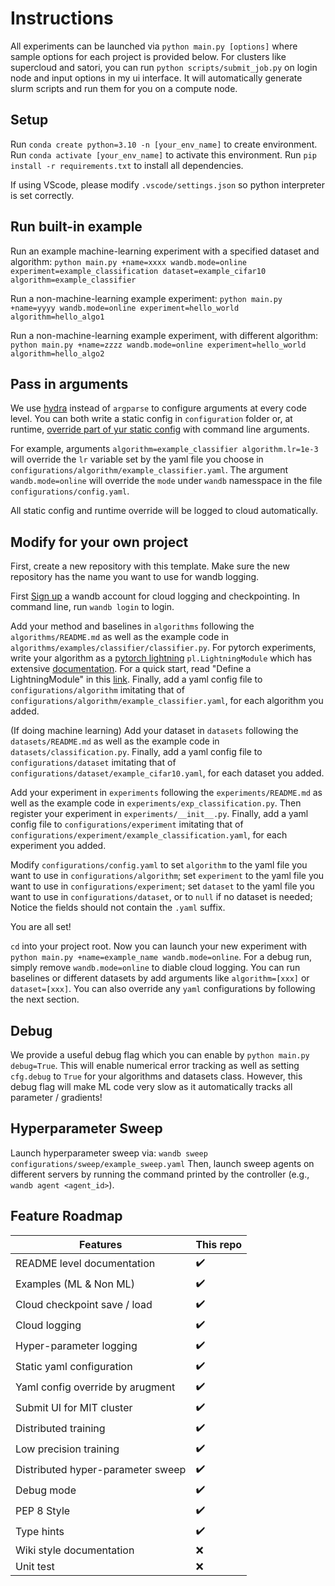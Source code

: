 # Instructions

All experiments can be launched via `python main.py [options]` where sample options for each project is provided below.
For clusters like supercloud and satori, you can run `python scripts/submit_job.py` on login node and input options in
my ui interface. It will automatically generate slurm scripts and run them for you on a compute node.

## Setup

Run `conda create python=3.10 -n [your_env_name]` to create environment.
Run `conda activate [your_env_name]` to activate this environment.
Run `pip install -r requirements.txt` to install all dependencies.

If using VScode, please modify `.vscode/settings.json` so python interpreter is set correctly.

## Run built-in example

Run an example machine-learning experiment with a specified dataset and algorithm:
`python main.py +name=xxxx wandb.mode=online experiment=example_classification dataset=example_cifar10 algorithm=example_classifier`

Run a non-machine-learning example experiment:
`python main.py +name=yyyy wandb.mode=online experiment=hello_world algorithm=hello_algo1`

Run a non-machine-learning example experiment, with different algorithm:
`python main.py +name=zzzz wandb.mode=online experiment=hello_world algorithm=hello_algo2`

## Pass in arguments

We use [hydra](https://hydra.cc) instead of `argparse` to configure arguments at every code level. You can both write a static config in `configuration` folder or, at runtime,
[override part of yur static config](https://hydra.cc/docs/tutorials/basic/your_first_app/simple_cli/) with command line arguments. 

For example, arguments `algorithm=example_classifier algorithm.lr=1e-3` will override the `lr` variable set by the yaml file you choose in `configurations/algorithm/example_classifier.yaml`. The argument `wandb.mode=online` will override the `mode` under `wandb` namesspace in the file `configurations/config.yaml`.

All static config and runtime override will be logged to cloud automatically.

## Modify for your own project

First, create a new repository with this template. Make sure the new repository has the name you want to use for wandb
logging.

First [Sign up](https://wandb.ai/site) a wandb account for cloud logging and checkpointing. In command line, run `wandb login` to login.

Add your method and baselines in `algorithms` following the `algorithms/README.md` as well as the example code in
`algorithms/examples/classifier/classifier.py`. For pytorch experiments, write your algorithm as a [pytorch lightning](https://github.com/Lightning-AI/lightning)
`pl.LightningModule` which has extensive
[documentation](https://lightning.ai/docs/pytorch/stable/). For a quick start, read "Define a LightningModule" in this [link](https://lightning.ai/docs/pytorch/stable/starter/introduction.html). Finally, add a yaml config file to `configurations/algorithm` imitating that of `configurations/algorithm/example_classifier.yaml`, for each algorithm you added.

(If doing machine learning) Add your dataset in `datasets` following the `datasets/README.md` as well as the example code in
`datasets/classification.py`. Finally, add a yaml config file to `configurations/dataset` imitating that of
`configurations/dataset/example_cifar10.yaml`, for each dataset you added.

Add your experiment in `experiments` following the `experiments/README.md` as well as the example code in
`experiments/exp_classification.py`. Then register your experiment in `experiments/__init__.py`.
Finally, add a yaml config file to `configurations/experiment` imitating that of
`configurations/experiment/example_classification.yaml`, for each experiment you added.

Modify `configurations/config.yaml` to set `algorithm` to the yaml file you want to use in `configurations/algorithm`;
set `experiment` to the yaml file you want to use in `configurations/experiment`; set `dataset` to the yaml file you
want to use in `configurations/dataset`, or to `null` if no dataset is needed; Notice the fields should not contain the
`.yaml` suffix.

You are all set!

`cd` into your project root. Now you can launch your new experiment with `python main.py +name=example_name wandb.mode=online`. For a debug run, simply remove `wandb.mode=online` to diable cloud logging. You can run baselines or
different datasets by add arguments like `algorithm=[xxx]` or `dataset=[xxx]`. You can also override any `yaml` configurations by following the next section.

## Debug
We provide a useful debug flag which you can enable by `python main.py debug=True`. This will enable numerical error tracking as well as setting `cfg.debug` to `True` for your algorithms and datasets class. However, this debug flag will make ML code very slow as it automatically tracks all parameter / gradients!

## Hyperparameter Sweep

Launch hyperparameter sweep via: `wandb sweep configurations/sweep/example_sweep.yaml`
Then, launch sweep agents on different servers by running the command printed by the controller (e.g., `wandb agent <agent_id>`).


## Feature Roadmap

| **Features**                  | **This repo** |
| ---------------------------   | ----------------------|
| README level documentation    | :heavy_check_mark: |
| Examples  (ML & Non ML)       | :heavy_check_mark: |
| Cloud checkpoint save / load  | :heavy_check_mark: |
| Cloud logging                 | :heavy_check_mark: |
| Hyper-parameter logging       | :heavy_check_mark: |
| Static yaml configuration     | :heavy_check_mark: |
| Yaml config override by arugment  | :heavy_check_mark: |
| Submit UI for MIT cluster     | :heavy_check_mark: |
| Distributed training          | :heavy_check_mark: |
| Low precision training        | :heavy_check_mark: |
| Distributed hyper-parameter sweep | :heavy_check_mark: |
| Debug mode                    | :heavy_check_mark: |
| PEP 8 Style                   | :heavy_check_mark: |
| Type hints                    | :heavy_check_mark: |
| Wiki style documentation      | :x: |
| Unit test                     | :x: |